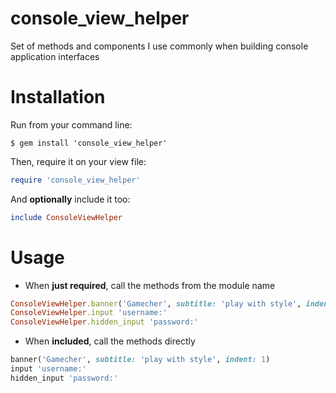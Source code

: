 console_view_helper
===================

Set of methods and components I use commonly when building console application interfaces

# Installation
Run from your command line:
```
$ gem install 'console_view_helper'
```
Then, require it on your view file:
```ruby
require 'console_view_helper'
```
And **optionally** include it too:
```ruby
include ConsoleViewHelper
```

# Usage
- When **just required**, call the methods from the module name
```ruby
ConsoleViewHelper.banner('Gamecher', subtitle: 'play with style', indent: 1)
ConsoleViewHelper.input 'username:'
ConsoleViewHelper.hidden_input 'password:'
```
- When **included**, call the methods directly
```ruby
banner('Gamecher', subtitle: 'play with style', indent: 1)
input 'username:'
hidden_input 'password:'
```
